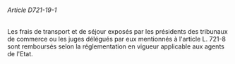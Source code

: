 ###### Article D721-19-1

Les frais de transport et de séjour exposés par les présidents des tribunaux de commerce ou les juges délégués par eux mentionnés à l'article L. 721-8 sont remboursés selon la réglementation en vigueur applicable aux agents de l'Etat.

